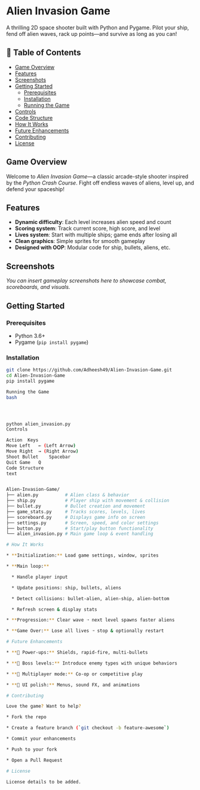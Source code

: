 # Alien Invasion Game
A thrilling 2D space shooter built with Python and Pygame. Pilot your ship, fend off alien waves, rack up points—and survive as long as you can!

## 🚀 Table of Contents
- [Game Overview](#game-overview)
- [Features](#features)
- [Screenshots](#screenshots)
- [Getting Started](#getting-started)
  - [Prerequisites](#prerequisites)
  - [Installation](#installation)
  - [Running the Game](#running-the-game)
- [Controls](#controls)
- [Code Structure](#code-structure)
- [How It Works](#how-it-works)
- [Future Enhancements](#future-enhancements)
- [Contributing](#contributing)
- [License](#license)

## Game Overview
Welcome to *Alien Invasion Game*—a classic arcade-style shooter inspired by the *Python Crash Course*. Fight off endless waves of aliens, level up, and defend your spaceship!

## Features
- **Dynamic difficulty**: Each level increases alien speed and count
- **Scoring system**: Track current score, high score, and level
- **Lives system**: Start with multiple ships; game ends after losing all
- **Clean graphics**: Simple sprites for smooth gameplay
- **Designed with OOP**: Modular code for ship, bullets, aliens, etc.

## Screenshots
*You can insert gameplay screenshots here to showcase combat, scoreboards, and visuals.*

## Getting Started

### Prerequisites
- Python 3.6+
- Pygame (`pip install pygame`)

### Installation
```bash
git clone https://github.com/Adheesh49/Alien-Invasion-Game.git
cd Alien-Invasion-Game
pip install pygame

Running the Game
bash




python alien_invasion.py
Controls

Action	Keys
Move Left	← (Left Arrow)
Move Right	→ (Right Arrow)
Shoot Bullet	Spacebar
Quit Game	Q
Code Structure
text


Alien-Invasion-Game/
├── alien.py          # Alien class & behavior
├── ship.py           # Player ship with movement & collision
├── bullet.py         # Bullet creation and movement
├── game_stats.py     # Tracks scores, levels, lives
├── scoreboard.py     # Displays game info on screen
├── settings.py       # Screen, speed, and color settings
├── button.py         # Start/play button functionality
└── alien_invasion.py # Main game loop & event handling

# How It Works

* **Initialization:** Load game settings, window, sprites

* **Main loop:**

  * Handle player input

  * Update positions: ship, bullets, aliens

  * Detect collisions: bullet-alien, alien-ship, alien-bottom

  * Refresh screen & display stats

* **Progression:** Clear wave ➝ next level spawns faster aliens

* **Game Over:** Lose all lives ➝ stop & optionally restart

# Future Enhancements

* **🎁 Power-ups:** Shields, rapid-fire, multi-bullets

* **🌟 Boss levels:** Introduce enemy types with unique behaviors

* **👥 Multiplayer mode:** Co-op or competitive play

* **🎨 UI polish:** Menus, sound FX, and animations

# Contributing

Love the game? Want to help?

* Fork the repo

* Create a feature branch (`git checkout -b feature-awesome`)

* Commit your enhancements

* Push to your fork

* Open a Pull Request

# License

License details to be added.